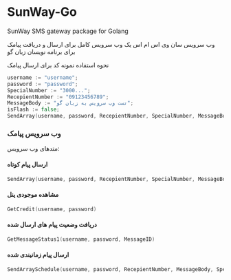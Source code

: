 # SunWay-Go
SunWay SMS gateway package for Golang

 وب سرویس سان وی اس ام اس
 یک وب سرویس کامل برای ارسال و دریافت پیامک برای برنامه نویسان زبان گو


نحوه استفاده
نمونه کد برای ارسال پیامک

```go
username := "username";
password := "password";
SpecialNumber := "3000...";
RecepientNumber := "09123456789";
MessageBody := "تست وب سرویس به زبان گو";
isFlash := false;
SendArray(username, password, RecepientNumber, SpecialNumber, MessageBody, IsFlashMessage)
```

### وب سرویس پیامک
متدهای وب سرویس:

#### ارسال پیام کوتاه
```go
SendArray(username, password, RecepientNumber, SpecialNumber, MessageBody, IsFlashMessage)
```

#### مشاهده موجودی پنل
```go
GetCredit(username, password)
```

#### دریافت وضعیت پیام های ارسال شده
```go
GetMessageStatus1(username, password, MessageID)
```

#### ارسال پیام زمانیندی شده
```go
SendArraySchedule(username, password, RecepientNumber, MessageBody, SpecialNumber, Year, Month, Day, Hour, Minute, IsFlashMessage)
```
